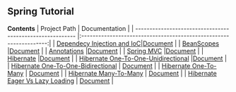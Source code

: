 ## Spring Tutorial ##

**Contents**
| Project Path                                              | Documentation                                                      |
| --------------------------------------------------------- |:------------------------------------------------------------------:|
| [Dependecy Injection and IoC](spring.demo-0.0.1-SNAPSHOT/)|[Document](spring.demo-0.0.1-SNAPSHOT/README.md) |
| [BeanScopes](BeanScopes/)                                 |[Document](BeanScopes/README.md)                 |
| [Annotations](Annotations/)                               |[Document](Annotations/README.md)                |
| [Spring MVC](spring-mvc-demo/)                            |[Document](spring-mvc-demo/README.md)            |
| [Hibernate](hibernate-tutorial/)                          |[Document](hibernate-tutorial/README.md)         |
| [Hibernate One-To-One-Unidirectional](hb-01-one-to-one-uni/) |[Document](hb-01-one-to-one-uni/README.md)    |
| [Hibernate One-To-One-Bidirectional](hb-01-one-to-one-bi/) | [Document](hb-01-one-to-one-bi/README.md)      |
| [Hibernate One-To-Many](hb-03-one-to-many/)                | [Document](hb-03-one-to-many/README.md)        |
| [Hibernate Many-To-Many](hb-05-many-to-many/)              | [Document](hb-05-many-to-many/README.md)       |
| [Hibernate Eager Vs Lazy Loading](hb-eager-vs-lazy-demo/)  | [Document](hb-eager-vs-lazy-demo/README.md)    |

